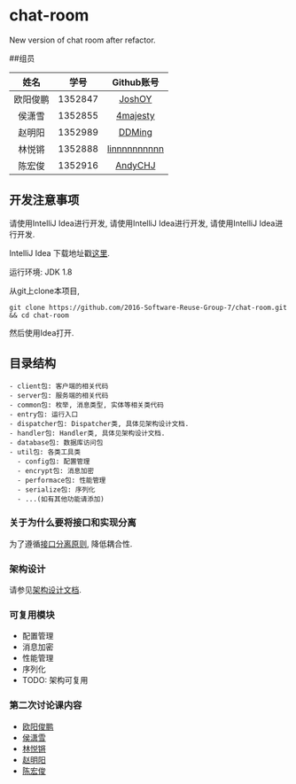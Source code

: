 # chat-room
New version of chat room after refactor.



##组员

| 姓名      | 学号      | Github账号          |
| :-------: | :-------: | :-----------------: |
| 欧阳俊鹏   | 1352847   | [JoshOY][1]       |
| 侯潇雪    | 1352855   | [4majesty][2]     |
| 赵明阳    | 1352989   | [DDMing][3]     |
| 林悦锵      | 1352888   | [linnnnnnnnnn][4]      |
| 陈宏俊      | 1352916   | [AndyCHJ][5] |


## 开发注意事项

请使用IntelliJ Idea进行开发, 请使用IntelliJ Idea进行开发, 请使用IntelliJ Idea进行开发.

IntelliJ Idea 下载地址戳<a href="https://www.jetbrains.com/idea/">这里</a>.

运行环境: JDK 1.8

从git上clone本项目, 

```
git clone https://github.com/2016-Software-Reuse-Group-7/chat-room.git && cd chat-room
```

然后使用Idea打开.

## 目录结构

```
- client包: 客户端的相关代码
- server包: 服务端的相关代码
- common包: 枚举, 消息类型, 实体等相关类代码
- entry包: 运行入口
- dispatcher包: Dispatcher类, 具体见架构设计文档.
- handler包: Handler类, 具体见架构设计文档.
- database包: 数据库访问包
- util包: 各类工具类
  - config包: 配置管理
  - encrypt包: 消息加密
  - performace包: 性能管理
  - serialize包: 序列化
  - ...(如有其他功能请添加)
```

### 关于为什么要将接口和实现分离

为了遵循<a href="https://en.wikipedia.org/wiki/Interface_segregation_principle">接口分离原则</a>, 降低耦合性.

### 架构设计

请参见<a href="./doc/项目架构.md">架构设计文档</a>.

### 可复用模块

- 配置管理
- 消息加密
- 性能管理
- 序列化
- TODO: 架构可复用

### 第二次讨论课内容
- [欧阳俊鹏]()
- [侯潇雪]()
- [林悦锵]()
- [赵明阳](https://github.com/DDMing/SoftwareReuseDiscuss/blob/master/%E7%AC%AC%E4%BA%8C%E6%AC%A1%E8%AE%A8%E8%AE%BA%E8%AF%BE%E5%86%85%E5%AE%B9.md)
- [陈宏俊]()


[1]: https://github.com/JoshOY
[2]: https://github.com/4majesty
[3]: https://github.com/DDMing
[4]: https://github.com/linnnnnnnnnn
[5]: https://github.com/AndyCHJ

